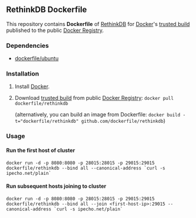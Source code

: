 ## RethinkDB Dockerfile


This repository contains **Dockerfile** of [RethinkDB](http://www.rethinkdb.com/) for [Docker](https://www.docker.io/)'s [trusted build](https://index.docker.io/u/dockerfile/rethinkdb/) published to the public [Docker Registry](https://index.docker.io/).


### Dependencies

* [dockerfile/ubuntu](http://dockerfile.github.io/#/ubuntu)


### Installation

1. Install [Docker](https://www.docker.io/).

2. Download [trusted build](https://index.docker.io/u/dockerfile/rethinkdb/) from public [Docker Registry](https://index.docker.io/): `docker pull dockerfile/rethinkdb`

   (alternatively, you can build an image from Dockerfile: `docker build -t="dockerfile/rethinkdb" github.com/dockerfile/rethinkdb`)


### Usage

#### Run the first host of cluster

    docker run -d -p 8080:8080 -p 28015:28015 -p 29015:29015 dockerfile/rethinkdb --bind all --canonical-address `curl -s ipecho.net/plain`

#### Run subsequent hosts joining to cluster

    docker run -d -p 8080:8080 -p 28015:28015 -p 29015:29015 dockerfile/rethinkdb --bind all --join <first-host-ip>:29015 --canonical-address `curl -s ipecho.net/plain`
